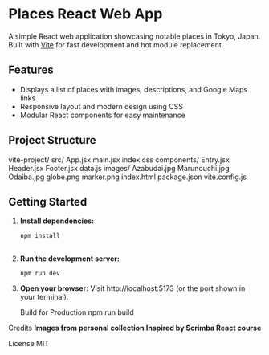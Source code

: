 # Places React Web App

A simple React web application showcasing notable places in Tokyo, Japan. Built with [Vite](https://vitejs.dev/) for fast development and hot module replacement.

## Features

- Displays a list of places with images, descriptions, and Google Maps links
- Responsive layout and modern design using CSS
- Modular React components for easy maintenance

## Project Structure

vite-project/ src/ App.jsx main.jsx index.css components/ Entry.jsx Header.jsx Footer.jsx data.js images/ Azabudai.jpg Marunouchi.jpg Odaiba.jpg globe.png marker.png index.html package.json vite.config.js

## Getting Started

1. **Install dependencies:**
   ```sh
   npm install
  
2. **Run the development server:**
   ```
   npm run dev

3. **Open your browser:**
   Visit http://localhost:5173 (or the port shown in your terminal).

   Build for Production
   npm run build

Credits
    **Images from personal collection**
    **Inspired by Scrimba React course**

License
    MIT


